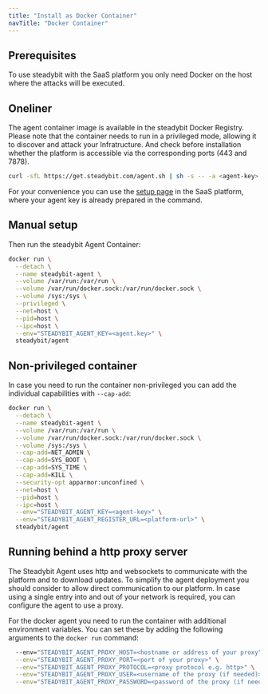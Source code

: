 ```yaml
---
title: "Install as Docker Container"
navTitle: "Docker Container"
---
```


## Prerequisites

To use steadybit with the SaaS platform you only need Docker on the host where the attacks will be executed.

## Oneliner

The agent container image is available in the steadybit Docker Registry.
Please note that the container needs to run in a privileged mode, allowing it to discover and attack your Infratructure.
And check before installation whether the platform is accessible via the corresponding ports (443 and 7878).

```bash
curl -sfL https://get.steadybit.com/agent.sh | sh -s -- -a <agent-key> -e <platform-url>
```

For your convenience you can use the [setup page](https://platform.steadybit.com/settings/agents/setup) in the SaaS platform, where your agent key is already prepared in the command.

## Manual setup

Then run the steadybit Agent Container:

```bash
docker run \
  --detach \
  --name steadybit-agent \
  --volume /var/run:/var/run \
  --volume /var/run/docker.sock:/var/run/docker.sock \
  --volume /sys:/sys \
  --privileged \
  --net=host \
  --pid=host \
  --ipc=host \
  --env="STEADYBIT_AGENT_KEY=<agent.key>" \
  steadybit/agent
```

## Non-privileged container

In case you need to run the container non-privileged you can add the individual capabilities with `--cap-add`:
```bash
docker run \
  --detach \
  --name steadybit-agent \
  --volume /var/run:/var/run \
  --volume /var/run/docker.sock:/var/run/docker.sock \
  --volume /sys:/sys \
  --cap-add=NET_ADMIN \
  --cap-add=SYS_BOOT \
  --cap-add=SYS_TIME \
  --cap-add=KILL \
  --security-opt apparmor:unconfined \
  --net=host \
  --pid=host \
  --ipc=host \
  --env="STEADYBIT_AGENT_KEY=<agent-key>" \
  --env="STEADYBIT_AGENT_REGISTER_URL=<platform-url>" \
  steadybit/agent
```

## Running behind a http proxy server

The Steadybit Agent uses http and websockets to communicate with the platform and to download updates.
To simplify the agent deployment you should consider to allow direct communication to our platform.
In case using a single entry into and out of your network is required, you can configure the agent to use a proxy.

For the docker agent you need to run the container with additional environment variables.
You can set these by adding the following arguments to the `docker run` command:

```bash
  --env="STEADYBIT_AGENT_PROXY_HOST=<hostname or address of your proxy"> \
  --env="STEADYBIT_AGENT_PROXY_PORT=<port of your proxy>" \
  --env="STEADYBIT_AGENT_PROXY_PROTOCOL=<proxy protocol e.g. http>" \
  --env="STEADYBIT_AGENT_PROXY_USER=<username of the proxy (if needed)>" \
  --env="STEADYBIT_AGENT_PROXY_PASSWORD=<password of the proxy (if needed)>" \
```
